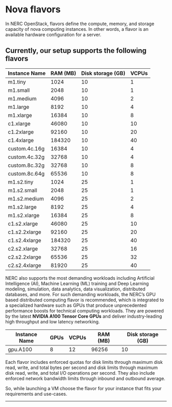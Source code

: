 # Nova flavors

In NERC OpenStack, flavors define the compute, memory, and storage capacity of
nova computing instances. In other words, a flavor is an available hardware
configuration for a server.

## Currently, our setup supports the following flavors

| Instance Name | RAM (MB)  | Disk storage (GB) | VCPUs     |
|---------------|-----------|-------------------|-----------|
| m1.tiny       | 1024      | 10                | 1         |
| m1.small      | 2048      | 10                | 1         |
| m1.medium     | 4096      | 10                | 2         |
| m1.large      | 8192      | 10                | 4         |
| m1.xlarge     | 16384     | 10                | 8         |
| c1.xlarge     | 46080     | 10                | 10        |
| c1.2xlarge    | 92160     | 10                | 20        |
| c1.4xlarge    | 184320    | 10                | 40        |
| custom.4c.16g | 16384     | 10                | 4         |
| custom.4c.32g | 32768     | 10                | 4         |
| custom.8c.32g | 32768     | 10                | 8         |
| custom.8c.64g | 65536     | 10                | 8         |
| m1.s2.tiny    | 1024      | 25                | 1         |
| m1.s2.small   | 2048      | 25                | 1         |
| m1.s2.medium  | 4096      | 25                | 2         |
| m1.s2.large   | 8192      | 25                | 4         |
| m1.s2.xlarge  | 16384     | 25                | 8         |
| c1.s2.xlarge  | 46080     | 25                | 10        |
| c1.s2.2xlarge | 92160     | 25                | 20        |
| c1.s2.4xlarge | 184320    | 25                | 40        |
| c2.s2.xlarge  | 32768     | 25                | 16        |
| c2.s2.2xlarge | 65536     | 25                | 32        |
| c2.s2.4xlarge | 81920     | 25                | 40        |

NERC also supports the most demanding workloads including Artificial Intelligence
(AI), Machine Learning (ML) training and Deep Learning modeling, simulation, data
analytics, data visualization, distributed databases, and more. For such demanding
workloads, the NERC’s GPU based distributed computing flavor is recommended, which
is integrated to a specialized hardware such as GPUs that produce unprecedented
performance boosts for technical computing workloads. They are powered by the
latest **NVIDIA A100 Tensor Core GPUs** and deliver industry-leading high throughput
and low latency networking.

| Instance Name | GPUs      | VCPUs     | RAM (MB)  | Disk storage (GB) |
|---------------|-----------|-----------|-----------|-------------------|
| gpu.A100      | 8         | 12        | 96256     | 10                |

Each flavor includes enforced quotas for disk limits through
maximum disk read, write, and total bytes per second and disk limits through
maximum disk read, write, and total I/O operations per second. They also
include enforced network bandwidth limits through inbound and outbound average.

So, while launching a VM choose the flavor for your instance that fits your
requirements and use-cases.

---
